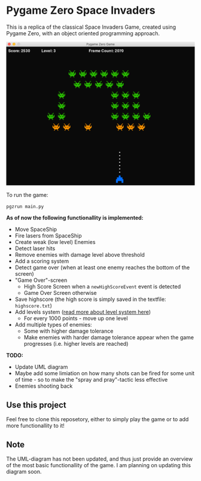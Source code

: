 # Pygame Zero Space Invaders 

This is a replica of the classical Space Invaders Game, created using Pygame Zero, with an object oriented programming approach.

![Demo Image](images/demo_image.png)

To run the game:
```
pgzrun main.py  
```

**As of now the following functionallity is implemented:**
- Move SpaceShip
- Fire lasers from SpaceShip
- Create weak (low level) Enemies
- Detect laser hits
- Remove enemies with damage level above threshold 
- Add a scoring system 
- Detect game over (when at least one enemy reaches the bottom of the screen)
- "Game Over"-screen 
	- High Score Screen when a `newHighScoreEvent` event is detected
	- Game Over Screen otherwise
- Save highscore (the high score is simply saved in the textfile: `highscore.txt`)
- Add levels system ([read more about level system here](https://github.com/sondreandersen96/space_invaders/blob/master/levelSystem.md))
	- For every 1000 points - move up one level 
- Add multiple types of enemies:
	- Some with higher damage tolerance 
	- Make enemies with harder damage tolerance appear when the game progresses (i.e. higher levels are reached)

**TODO:**
- Update UML diagram
- Maybe add some limiation on how many shots can be fired for some unit of time - so to make the "spray and pray"-tactic less effective
- Enemies shooting back 


## Use this project 
Feel free to clone this reposetory, either to simply play the game or to add more functionallity to it! 


## Note
The UML-diagram has not been updated, and thus just provide an overview of the most basic functionallity of the game. I am planning on updating this diagram soon. 



